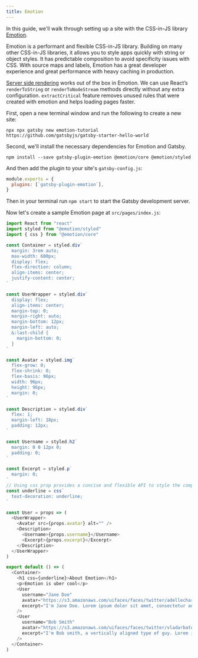 ```yaml
---
title: Emotion
---
```


In this guide, we'll walk through setting up a site with the CSS-in-JS library [Emotion](https://emotion.sh).

Emotion is a performant and flexible CSS-in-JS library. Building on many other CSS-in-JS libraries, it allows you to style apps quickly with string or object styles. It has predictable composition to avoid specificity issues with CSS. With source maps and labels, Emotion has a great developer experience and great performance with heavy caching in production.

[Server side rendering](https://emotion.sh/docs/ssr) works out of the box in Emotion. We can use React’s `renderToString` or `renderToNodeStream` methods directly without any extra configuration. `extractCritical` feature removes unused rules that were created with emotion and helps loading pages faster.

First, open a new terminal window and run the following to create a new site:

```shell
npx npx gatsby new emotion-tutorial https://github.com/gatsbyjs/gatsby-starter-hello-world
```

Second, we'll install the necessary dependencies for Emotion and Gatsby.

```shell
npm install --save gatsby-plugin-emotion @emotion/core @emotion/styled
```

And then add the plugin to your site's `gatsby-config.js`:

```javascript:title=gatsby-config.js
module.exports = {
  plugins: [`gatsby-plugin-emotion`],
}
```

Then in your terminal run `npm start` to start the Gatsby development server.

Now let's create a sample Emotion page at `src/pages/index.js`:

```jsx:title=src/pages/index.js
import React from "react"
import styled from "@emotion/styled"
import { css } from "@emotion/core"

const Container = styled.div`
  margin: 3rem auto;
  max-width: 600px;
  display: flex;
  flex-direction: column;
  align-items: center;
  justify-content: center;
`

const UserWrapper = styled.div`
  display: flex;
  align-items: center;
  margin-top: 0;
  margin-right: auto;
  margin-bottom: 12px;
  margin-left: auto;
  &:last-child {
    margin-bottom: 0;
  }
`

const Avatar = styled.img`
  flex-grow: 0;
  flex-shrink: 0;
  flex-basis: 96px;
  width: 96px;
  height: 96px;
  margin: 0;
`

const Description = styled.div`
  flex: 1;
  margin-left: 18px;
  padding: 12px;
`

const Username = styled.h2`
  margin: 0 0 12px 0;
  padding: 0;
`

const Excerpt = styled.p`
  margin: 0;
`
// Using css prop provides a concise and flexible API to style the components. //
const underline = css`
  text-decoration: underline;
`

const User = props => (
  <UserWrapper>
    <Avatar src={props.avatar} alt="" />
    <Description>
      <Username>{props.username}</Username>
      <Excerpt>{props.excerpt}</Excerpt>
    </Description>
  </UserWrapper>
)

export default () => (
  <Container>
    <h1 css={underline}>About Emotion</h1>
    <p>Emotion is uber cool</p>
    <User
      username="Jane Doe"
      avatar="https://s3.amazonaws.com/uifaces/faces/twitter/adellecharles/128.jpg"
      excerpt="I'm Jane Doe. Lorem ipsum dolor sit amet, consectetur adipisicing elit."
    />
    <User
      username="Bob Smith"
      avatar="https://s3.amazonaws.com/uifaces/faces/twitter/vladarbatov/128.jpg"
      excerpt="I'm Bob smith, a vertically aligned type of guy. Lorem ipsum dolor sit amet, consectetur adipisicing elit."
    />
  </Container>
)
```
